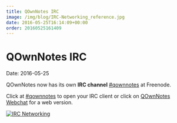 ```yaml
---
title: QOwnNotes IRC
image: /img/blog/IRC-Networking_reference.jpg
date: 2016-05-25T16:14:09+00:00
order: 20160525161409
---
```


# QOwnNotes IRC

<v-subheader class="blog">Date: 2016-05-25</v-subheader>

QOwnNotes now has its own **IRC channel** [\#qownnotes](irc://#qownnotes@freenode.net) at Freenode.

Click at [\#qownnotes](irc://#qownnotes@freenode.net) to open your IRC client or click on [QOwnNotes Webchat](http://webchat.freenode.net/?channels=qownnotes) for a web version.

 [ ![IRC Networking](/img/blog/IRC-Networking_reference.jpg "IRC Networking") ](irc://#qownnotes@freenode.net)